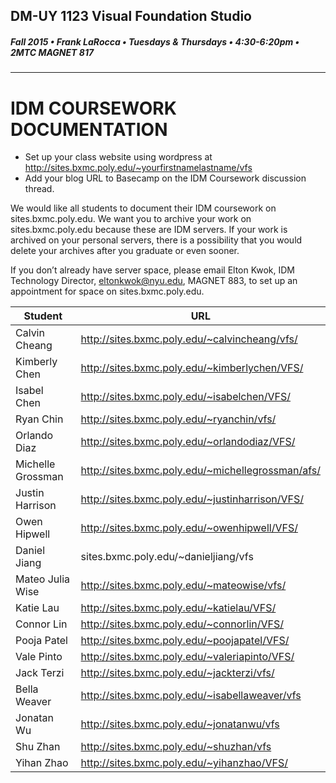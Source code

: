 ## DM-UY 1123 Visual Foundation Studio
##### Fall 2015 • Frank LaRocca • Tuesdays & Thursdays • 4:30-6:20pm • 2MTC MAGNET 817 
---

# IDM COURSEWORK DOCUMENTATION

* Set up your class website using wordpress at http://sites.bxmc.poly.edu/~yourfirstnamelastname/vfs
* Add your blog URL to Basecamp on the IDM Coursework discussion thread.

We would like all students to document their IDM coursework on sites.bxmc.poly.edu. We want you to archive your work on sites.bxmc.poly.edu because these are IDM servers. If your work is archived on your personal servers, there is a possibility that you would delete your archives after you graduate or even sooner.

If you don’t already have server space, please email Elton Kwok, IDM Technology Director, eltonkwok@nyu.edu, MAGNET 883, to set up an appointment for space on sites.bxmc.poly.edu.

Student | URL
--- | ---
Calvin Cheang | http://sites.bxmc.poly.edu/~calvincheang/vfs/
Kimberly Chen | http://sites.bxmc.poly.edu/~kimberlychen/VFS/
Isabel Chen | http://sites.bxmc.poly.edu/~isabelchen/VFS/
Ryan Chin | http://sites.bxmc.poly.edu/~ryanchin/vfs/
Orlando Diaz | http://sites.bxmc.poly.edu/~orlandodiaz/VFS/
Michelle Grossman | http://sites.bxmc.poly.edu/~michellegrossman/afs/
Justin Harrison | http://sites.bxmc.poly.edu/~justinharrison/VFS/
Owen Hipwell | http://sites.bxmc.poly.edu/~owenhipwell/VFS/
Daniel Jiang | sites.bxmc.poly.edu/~danieljiang/vfs
Mateo Julia Wise | http://sites.bxmc.poly.edu/~mateowise/vfs/
Katie Lau | http://sites.bxmc.poly.edu/~katielau/VFS/
Connor Lin | http://sites.bxmc.poly.edu/~connorlin/VFS/
Pooja Patel | http://sites.bxmc.poly.edu/~poojapatel/VFS/
Vale Pinto | http://sites.bxmc.poly.edu/~valeriapinto/VFS/
Jack Terzi | http://sites.bxmc.poly.edu/~jackterzi/vfs/
Bella Weaver | http://sites.bxmc.poly.edu/~isabellaweaver/vfs
Jonatan Wu | http://sites.bxmc.poly.edu/~jonatanwu/vfs
Shu Zhan | http://sites.bxmc.poly.edu/~shuzhan/vfs
Yihan Zhao | http://sites.bxmc.poly.edu/~yihanzhao/VFS/